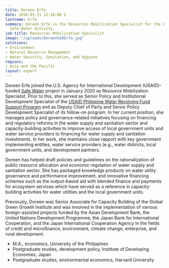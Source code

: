 ```yaml
---
title: Doreen Erfe
date: 2016-01-21 22:18:00 Z
lastname: Erfe
summary: Doreen Erfe is the Resources Mobilization Specialist for the Philippines
  Safe Water Activity.
job-title: Resources Mobilization Specialist
image: "/uploads/Doreen%20Erfe.jpg"
solutions:
- Environment
- Natural Resource Management
- Water Security, Sanitation, and Hygiene
regions:
- Asia and the Pacific
layout: expert
---
```


Doreen Erfe joined the U.S. Agency for International Development (USAID)-funded [Safe Water](https://www.dai.com/our-work/projects/philippines-safe-water) project in January 2020 as Resource Mobilization Specialist. Prior to this, she served as Senior Policy and Institutional Development Specialist of the [USAID Philippine Water Revolving Fund Support Program](https://www.dai.com/our-work/projects/philippines-water-revolving-fund-support-program-pwrf) and as Deputy Chief of Party and Senior Policy Development Specialist of its follow-on program. In her current position, she manages policy and governance-related initiatives focusing on financing and regulatory reforms in the water supply and sanitation sector and capacity-building activities to improve access of local government units and water service providers to financing for water supply and sanitation investments. In her work, she maintains close rapport with key government implementing entities, water service providers (e.g., water districts, local government units, and development partners. 

Doreen has helped draft policies and guidelines on the rationalization of public resource allocation and economic regulation of water supply and sanitation sector. She has packaged knowledge products on water utility governance and performance improvement, and innovative financing schemes such as the output-based aid with blended finance and payments for ecosystem services which have served as a reference in capacity-building activities for water utilities and the local government units. 

Previously, Doreen was Senior Associate for Capacity Building of the Global Green Growth Institute and was involved in the implementation of various foreign-assisted projects funded by the Asian Development Bank, the United Nations Development Programme, the Japan Bank for International Cooperation, and the Japan International Cooperation Agency in the fields of credit and microfinance, environment, climate change, enterprise, and rural development.

* M.A., economics, University of the Philippines
* Postgraduate studies, development policy, Institute of Developing Economies, Japan
* Postgraduate studies, environmental economics, Harvard University